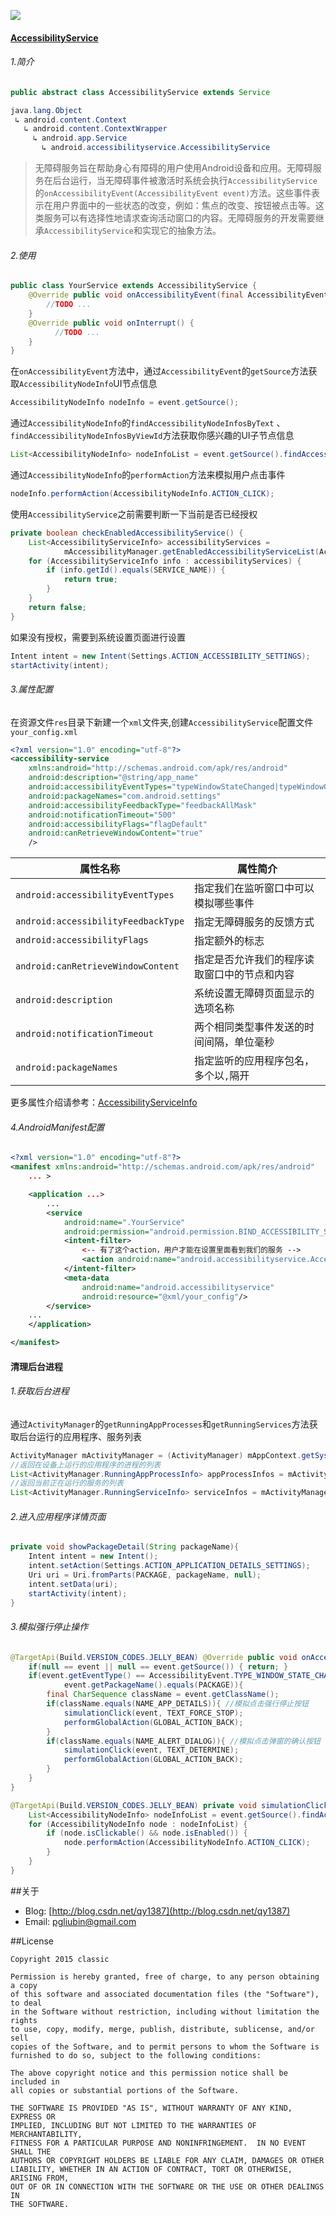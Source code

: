 
![](https://github.com/qyxxjd/ClearProcesses/blob/master/screenshots/screenrecord.gif)


#### [AccessibilityService](https://developer.android.com/reference/android/accessibilityservice/AccessibilityService.html)
###### 1.简介

```java
public abstract class AccessibilityService extends Service

java.lang.Object
 ↳ android.content.Context
   ↳ android.content.ContextWrapper
     ↳ android.app.Service
       ↳ android.accessibilityservice.AccessibilityService
```
> 无障碍服务旨在帮助身心有障碍的用户使用Android设备和应用。无障碍服务在后台运行，当无障碍事件被激活时系统会执行`AccessibilityService`的`onAccessibilityEvent(AccessibilityEvent event)`方法。这些事件表示在用户界面中的一些状态的改变，例如：焦点的改变、按钮被点击等。这类服务可以有选择性地请求查询活动窗口的内容。无障碍服务的开发需要继承`AccessibilityService`和实现它的抽象方法。

###### 2.使用
```java
public class YourService extends AccessibilityService {
    @Override public void onAccessibilityEvent(final AccessibilityEvent event) {
        //TODO ...
    }
    @Override public void onInterrupt() {
	      //TODO ...
    }
}
```
在`onAccessibilityEvent`方法中，通过`AccessibilityEvent`的`getSource`方法获取`AccessibilityNodeInfo`UI节点信息
```java
AccessibilityNodeInfo nodeInfo = event.getSource();
```
通过`AccessibilityNodeInfo`的`findAccessibilityNodeInfosByText` 、
`findAccessibilityNodeInfosByViewId`方法获取你感兴趣的UI子节点信息
```java
List<AccessibilityNodeInfo> nodeInfoList = event.getSource().findAccessibilityNodeInfosByText("强行停止");
```
通过`AccessibilityNodeInfo`的`performAction`方法来模拟用户点击事件
```java
nodeInfo.performAction(AccessibilityNodeInfo.ACTION_CLICK);
```
使用`AccessibilityService`之前需要判断一下当前是否已经授权
```java
private boolean checkEnabledAccessibilityService() {
    List<AccessibilityServiceInfo> accessibilityServices =
            mAccessibilityManager.getEnabledAccessibilityServiceList(AccessibilityServiceInfo.FEEDBACK_GENERIC);
    for (AccessibilityServiceInfo info : accessibilityServices) {
        if (info.getId().equals(SERVICE_NAME)) {
            return true;
        }
    }
    return false;
}
```
如果没有授权，需要到系统设置页面进行设置
```java
Intent intent = new Intent(Settings.ACTION_ACCESSIBILITY_SETTINGS);
startActivity(intent);
```
###### 3.属性配置
在资源文件`res`目录下新建一个`xml`文件夹,创建`AccessibilityService`配置文件`your_config.xml`
```xml
<?xml version="1.0" encoding="utf-8"?>
<accessibility-service
    xmlns:android="http://schemas.android.com/apk/res/android"
    android:description="@string/app_name"
    android:accessibilityEventTypes="typeWindowStateChanged|typeWindowContentChanged"
    android:packageNames="com.android.settings"
    android:accessibilityFeedbackType="feedbackAllMask"
    android:notificationTimeout="500"
    android:accessibilityFlags="flagDefault"
    android:canRetrieveWindowContent="true"
    />
```

| 属性名称 | 属性简介 |
| ---- | ---- |
| `android:accessibilityEventTypes` | 指定我们在监听窗口中可以模拟哪些事件 |
| `android:accessibilityFeedbackType` | 指定无障碍服务的反馈方式 |
| `android:accessibilityFlags` | 指定额外的标志 |
| `android:canRetrieveWindowContent` | 指定是否允许我们的程序读取窗口中的节点和内容 |
| `android:description` | 系统设置无障碍页面显示的选项名称 |
| `android:notificationTimeout` | 两个相同类型事件发送的时间间隔，单位毫秒 |
| `android:packageNames` | 指定监听的应用程序包名，多个以`,`隔开 |
更多属性介绍请参考：[AccessibilityServiceInfo](https://developer.android.com/reference/android/accessibilityservice/AccessibilityServiceInfo.html)

###### 4.AndroidManifest配置
```xml
<?xml version="1.0" encoding="utf-8"?>
<manifest xmlns:android="http://schemas.android.com/apk/res/android"
    ... >

    <application ...>
        ...
        <service
            android:name=".YourService"
            android:permission="android.permission.BIND_ACCESSIBILITY_SERVICE"> <-- 需要用到BIND_ACCESSIBILITY_SERVICE这个权限 -->
            <intent-filter>
                <-- 有了这个action，用户才能在设置里面看到我们的服务 -->
                <action android:name="android.accessibilityservice.AccessibilityService"/>
            </intent-filter>
            <meta-data
                android:name="android.accessibilityservice"
                android:resource="@xml/your_config"/>
        </service>
	...
    </application>

</manifest>
```

#### 清理后台进程
###### 1.获取后台进程
通过`ActivityManager`的`getRunningAppProcesses`和`getRunningServices`方法获取后台运行的应用程序、服务列表
```java
ActivityManager mActivityManager = (ActivityManager) mAppContext.getSystemService(Context.ACTIVITY_SERVICE);
//返回在设备上运行的应用程序的进程的列表
List<ActivityManager.RunningAppProcessInfo> appProcessInfos = mActivityManager.getRunningAppProcesses();
//返回当前正在运行的服务的列表
List<ActivityManager.RunningServiceInfo> serviceInfos = mActivityManager.getRunningServices(yourCount);
```
###### 2.进入应用程序详情页面
```java
private void showPackageDetail(String packageName){
    Intent intent = new Intent();
    intent.setAction(Settings.ACTION_APPLICATION_DETAILS_SETTINGS);
    Uri uri = Uri.fromParts(PACKAGE, packageName, null);
    intent.setData(uri);
    startActivity(intent);
}
```
###### 3.模拟强行停止操作
```java
@TargetApi(Build.VERSION_CODES.JELLY_BEAN) @Override public void onAccessibilityEvent(final AccessibilityEvent event) {
    if(null == event || null == event.getSource()) { return; }
    if(event.getEventType() == AccessibilityEvent.TYPE_WINDOW_STATE_CHANGED &&
            event.getPackageName().equals(PACKAGE)){
        final CharSequence className = event.getClassName();
        if(className.equals(NAME_APP_DETAILS)){ //模拟点击强行停止按钮
            simulationClick(event, TEXT_FORCE_STOP);
            performGlobalAction(GLOBAL_ACTION_BACK);
        }
        if(className.equals(NAME_ALERT_DIALOG)){ //模拟点击弹窗的确认按钮
            simulationClick(event, TEXT_DETERMINE);
            performGlobalAction(GLOBAL_ACTION_BACK);
        }
    }
}

@TargetApi(Build.VERSION_CODES.JELLY_BEAN) private void simulationClick(AccessibilityEvent event, String text){
    List<AccessibilityNodeInfo> nodeInfoList = event.getSource().findAccessibilityNodeInfosByText(text);
    for (AccessibilityNodeInfo node : nodeInfoList) {
        if (node.isClickable() && node.isEnabled()) {
            node.performAction(AccessibilityNodeInfo.ACTION_CLICK);
        }
    }
}
```

##关于
* Blog: [http://blog.csdn.net/qy1387](http://blog.csdn.net/qy1387)
* Email: [pgliubin@gmail.com](http://mail.qq.com/cgi-bin/qm_share?t=qm_mailme&email=pgliubin@gmail.com)

##License
```
Copyright 2015 classic

Permission is hereby granted, free of charge, to any person obtaining a copy
of this software and associated documentation files (the "Software"), to deal
in the Software without restriction, including without limitation the rights
to use, copy, modify, merge, publish, distribute, sublicense, and/or sell
copies of the Software, and to permit persons to whom the Software is
furnished to do so, subject to the following conditions:

The above copyright notice and this permission notice shall be included in
all copies or substantial portions of the Software.

THE SOFTWARE IS PROVIDED "AS IS", WITHOUT WARRANTY OF ANY KIND, EXPRESS OR
IMPLIED, INCLUDING BUT NOT LIMITED TO THE WARRANTIES OF MERCHANTABILITY,
FITNESS FOR A PARTICULAR PURPOSE AND NONINFRINGEMENT.  IN NO EVENT SHALL THE
AUTHORS OR COPYRIGHT HOLDERS BE LIABLE FOR ANY CLAIM, DAMAGES OR OTHER
LIABILITY, WHETHER IN AN ACTION OF CONTRACT, TORT OR OTHERWISE, ARISING FROM,
OUT OF OR IN CONNECTION WITH THE SOFTWARE OR THE USE OR OTHER DEALINGS IN
THE SOFTWARE.
```
